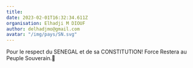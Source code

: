 ```yaml
---
title: 
date: 2023-02-01T16:32:34.611Z
organisation: Elhadji M DIOUF
author: delhadjmo@gmail.com 
avatar: "/img/pays/SN.svg"
---
```


Pour le respect du SENEGAL et de sa CONSTITUTION!
Force Restera au Peuple Souverain.👊